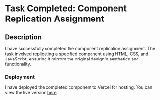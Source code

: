 # Task Completed: Component Replication Assignment

## Description
I have successfully completed the component replication assignment. The task involved replicating a specified component using HTML, CSS, and JavaScript, ensuring it mirrors the original design's aesthetics and functionality.

### Deployment
I have deployed the completed component to Vercel for hosting. You can view the live version [here](https://ellty-test-alpha.vercel.app/).
